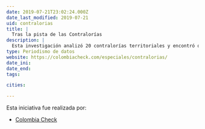 ```yaml
---
date: 2019-07-21T23:02:24.000Z
date_last_modified: 2019-07-21
uid: contralorias
title: |
  Tras la pista de las Contralorías
description: |
  Esta investigación analizó 20 contralorías territoriales y encontró que 16 tienen cercanía con sus vigilados, sea por amistad, carrera política y hasta por relaciones familiares.
type: Periodismo de datos
website: https://colombiacheck.com/especiales/contralorias/
date_ini: 
date_end: 
tags:

cities: 

---
```


Esta iniciativa fue realizada por:

- [Colombia Check](/organizaciones/colombia-check)
